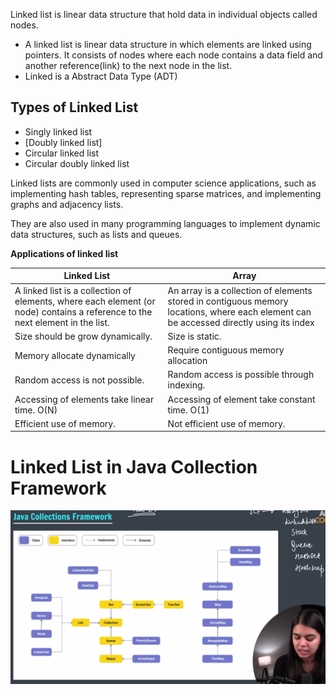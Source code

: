 Linked list is linear data structure that hold data in individual objects called nodes.

- A linked list is linear data structure in which elements are linked using pointers. It consists of nodes where each node contains a data field and another reference(link) to the next node in the list.
- Linked is a Abstract Data Type (ADT)

## Types of Linked List

- Singly linked list
- [Doubly linked list] 
- Circular linked list
- Circular doubly linked list

Linked lists are commonly used in computer science applications, such as implementing hash tables, representing sparse matrices, and implementing graphs and adjacency lists. 

They are also used in many programming languages to implement dynamic data structures, such as lists and queues.

**Applications of linked list**


| Linked List | Array |
| --- | --- |
| A linked list is a collection of elements, where each element (or node) contains a reference to the next element in the list. | An array is a collection of elements stored in contiguous memory locations, where each element can be accessed directly using its index |
| Size should be grow dynamically. | Size is static. |
| Memory allocate dynamically | Require contiguous memory allocation |
| Random access is not possible. | Random access is possible through indexing. |
| Accessing of elements take linear time. O(N) | Accessing of element take constant time. O(1) |
| Efficient use of memory. | Not efficient use of memory. |


# Linked List in Java Collection Framework

![](./images/LL%20Frm.png)